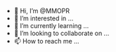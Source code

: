 - 👋 Hi, I’m @MMOPR
- 👀 I’m interested in ...
- 🌱 I’m currently learning ...
- 💞️ I’m looking to collaborate on ...
- 📫 How to reach me ...

<!---
MMOPR/MMOPR is a ✨ special ✨ repository because its `README.md` (this file) appears on your GitHub profile.
You can click the Preview link to take a look at your changes.
--->
